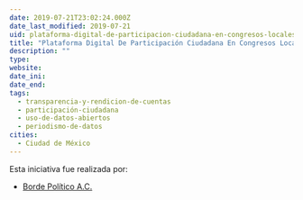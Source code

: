```yaml
---
date: 2019-07-21T23:02:24.000Z
date_last_modified: 2019-07-21
uid: plataforma-digital-de-participacion-ciudadana-en-congresos-locales
title: "Plataforma Digital De Participación Ciudadana En Congresos Locales"
description: ""
type: 
website: 
date_ini: 
date_end: 
tags:
  - transparencia-y-rendicion-de-cuentas
  - participación-ciudadana
  - uso-de-datos-abiertos
  - periodismo-de-datos
cities: 
  - Ciudad de México
---
```


Esta iniciativa fue realizada por:

- [Borde Político A.C.](/i/borde-politico-a-c.html)
